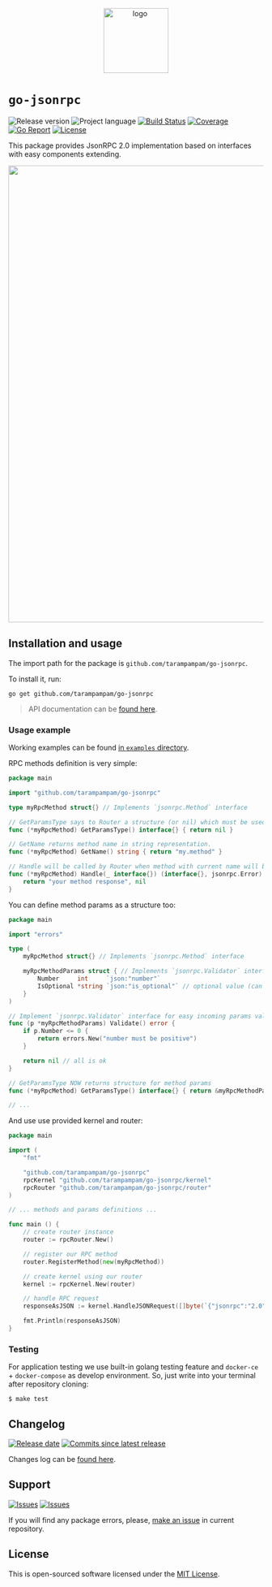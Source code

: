 <p align="center">
  <img src="https://hsto.org/webt/lj/s8/ev/ljs8evshzjvuhkmj_325uqycvu8.png" width="128" alt="logo"/>
</p>

# `go-jsonrpc`

![Release version][badge_release_version]
![Project language][badge_language]
[![Build Status][badge_build]][link_build]
[![Coverage][badge_coverage]][link_coverage]
[![Go Report][badge_goreport]][link_goreport]
[![License][badge_license]][link_license]

This package provides JsonRPC 2.0 implementation based on interfaces with easy components extending.

<p align="center">
    <a href="https://asciinema.org/a/327835" target="_blank"><img src="https://asciinema.org/a/327835.svg" width="900"></a>
</p>

## Installation and usage

The import path for the package is `github.com/tarampampam/go-jsonrpc`.

To install it, run:

```shell script
go get github.com/tarampampam/go-jsonrpc
```

> API documentation can be [found here](https://godoc.org/github.com/tarampampam/go-jsonrpc).

### Usage example

Working examples can be found [in `examples` directory](./examples).

RPC methods definition is very simple:

```go
package main

import "github.com/tarampampam/go-jsonrpc"

type myRpcMethod struct{} // Implements `jsonrpc.Method` interface

// GetParamsType says to Router a structure (or nil) which must be used for params parsing (fields, etc.).
func (*myRpcMethod) GetParamsType() interface{} { return nil }

// GetName returns method name in string representation.
func (*myRpcMethod) GetName() string { return "my.method" }

// Handle will be called by Router when method with current name will be requested.
func (*myRpcMethod) Handle(_ interface{}) (interface{}, jsonrpc.Error) {
	return "your method response", nil
}
```

You can define method params as a structure too:

```go
package main

import "errors"

type (
    myRpcMethod struct{} // Implements `jsonrpc.Method` interface

    myRpcMethodParams struct { // Implements `jsonrpc.Validator` interface
        Number     int     `json:"number"`
        IsOptional *string `json:"is_optional"` // optional value (can be nil)
    }
)

// Implement `jsonrpc.Validator` interface for easy incoming params validation
func (p *myRpcMethodParams) Validate() error {
	if p.Number <= 0 {
		return errors.New("number must be positive")
	}

	return nil // all is ok
}

// GetParamsType NOW returns structure for method params
func (*myRpcMethod) GetParamsType() interface{} { return &myRpcMethodParams{} }

// ...
```

And use use provided kernel and router:

```go
package main

import (
	"fmt"

	"github.com/tarampampam/go-jsonrpc"
	rpcKernel "github.com/tarampampam/go-jsonrpc/kernel"
	rpcRouter "github.com/tarampampam/go-jsonrpc/router"
)

// ... methods and params definitions ...

func main () {
    // create router instance
	router := rpcRouter.New()

    // register our RPC method
    router.RegisterMethod(new(myRpcMethod))

    // create kernel using our router
    kernel := rpcKernel.New(router)

    // handle RPC request
    responseAsJSON := kernel.HandleJSONRequest([]byte(`{"jsonrpc":"2.0", "method":"ping", "id":1}`))

    fmt.Println(responseAsJSON)
}
```

### Testing

For application testing we use built-in golang testing feature and `docker-ce` + `docker-compose` as develop environment. So, just write into your terminal after repository cloning:

```shell script
$ make test
```

## Changelog

[![Release date][badge_release_date]][link_releases]
[![Commits since latest release][badge_commits_since_release]][link_commits]

Changes log can be [found here][link_changes_log].

## Support

[![Issues][badge_issues]][link_issues]
[![Issues][badge_pulls]][link_pulls]

If you will find any package errors, please, [make an issue][link_create_issue] in current repository.

## License

This is open-sourced software licensed under the [MIT License][link_license].

[badge_build]:https://img.shields.io/github/workflow/status/tarampampam/go-jsonrpc/build?maxAge=30&logo=github
[badge_coverage]:https://img.shields.io/codecov/c/github/tarampampam/go-jsonrpc/master.svg?maxAge=30
[badge_goreport]:https://goreportcard.com/badge/github.com/tarampampam/go-jsonrpc
[badge_release_version]:https://img.shields.io/github/release/tarampampam/go-jsonrpc.svg?maxAge=30
[badge_language]:https://img.shields.io/github/go-mod/go-version/tarampampam/go-jsonrpc?longCache=true
[badge_license]:https://img.shields.io/github/license/tarampampam/go-jsonrpc.svg?longCache=true
[badge_release_date]:https://img.shields.io/github/release-date/tarampampam/go-jsonrpc.svg?maxAge=180
[badge_commits_since_release]:https://img.shields.io/github/commits-since/tarampampam/go-jsonrpc/latest.svg?maxAge=45
[badge_issues]:https://img.shields.io/github/issues/tarampampam/go-jsonrpc.svg?maxAge=45
[badge_pulls]:https://img.shields.io/github/issues-pr/tarampampam/go-jsonrpc.svg?maxAge=45
[link_goreport]:https://goreportcard.com/report/github.com/tarampampam/go-jsonrpc

[link_coverage]:https://codecov.io/gh/tarampampam/go-jsonrpc
[link_build]:https://github.com/tarampampam/go-jsonrpc/actions
[link_license]:https://github.com/tarampampam/go-jsonrpc/blob/master/LICENSE
[link_releases]:https://github.com/tarampampam/go-jsonrpc/releases
[link_commits]:https://github.com/tarampampam/go-jsonrpc/commits
[link_changes_log]:https://github.com/tarampampam/go-jsonrpc/blob/master/CHANGELOG.md
[link_issues]:https://github.com/tarampampam/go-jsonrpc/issues
[link_create_issue]:https://github.com/tarampampam/go-jsonrpc/issues/new/choose
[link_pulls]:https://github.com/tarampampam/go-jsonrpc/pulls
